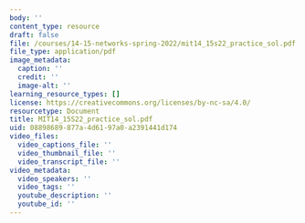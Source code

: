 ```yaml
---
body: ''
content_type: resource
draft: false
file: /courses/14-15-networks-spring-2022/mit14_15s22_practice_sol.pdf
file_type: application/pdf
image_metadata:
  caption: ''
  credit: ''
  image-alt: ''
learning_resource_types: []
license: https://creativecommons.org/licenses/by-nc-sa/4.0/
resourcetype: Document
title: MIT14_15S22_practice_sol.pdf
uid: 08898689-877a-4d61-97a0-a2391441d174
video_files:
  video_captions_file: ''
  video_thumbnail_file: ''
  video_transcript_file: ''
video_metadata:
  video_speakers: ''
  video_tags: ''
  youtube_description: ''
  youtube_id: ''
---
```

